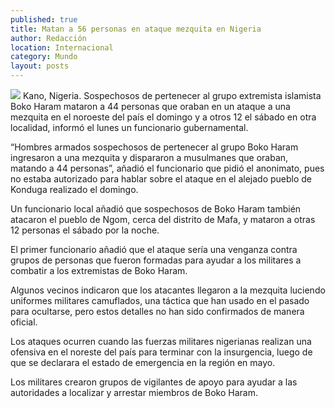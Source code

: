 ```yaml
---
published: true
title: Matan a 56 personas en ataque mezquita en Nigeria
author: Redacción
location: Internacional
category: Mundo
layout: posts
---
```


![](http://i.imgur.com/grLpctSm.jpg)
Kano, Nigeria. Sospechosos de pertenecer al grupo extremista islamista Boko Haram mataron a 44 personas que oraban en un ataque a una mezquita en el noroeste del país el domingo y a otros 12 el sábado en otra localidad, informó el lunes un funcionario gubernamental.

“Hombres armados sospechosos de pertenecer al grupo Boko Haram ingresaron a una mezquita y dispararon a musulmanes que oraban, matando a 44 personas”, añadió el funcionario que pidió el anonimato, pues no estaba autorizado para hablar sobre el ataque en el alejado pueblo de Konduga realizado el domingo.

Un funcionario local añadió que sospechosos de Boko Haram también atacaron el pueblo de Ngom, cerca del distrito de Mafa, y mataron a otras 12 personas el sábado por la noche.

El primer funcionario añadió que el ataque sería una venganza contra grupos de personas que fueron formadas para ayudar a los militares a combatir a los extremistas de Boko Haram.

Algunos vecinos indicaron que los atacantes llegaron a la mezquita luciendo uniformes militares camuflados, una táctica que han usado en el pasado para ocultarse, pero estos detalles no han sido confirmados de manera oficial.

Los ataques ocurren cuando las fuerzas militares nigerianas realizan una ofensiva en el noreste del país para terminar con la insurgencia, luego de que se declarara el estado de emergencia en la región en mayo.

Los militares crearon grupos de vigilantes de apoyo para ayudar a las autoridades a localizar y arrestar miembros de Boko Haram.
